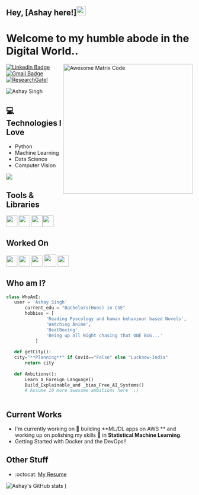 ## Hey, [Ashay here!]<img src="https://media.giphy.com/media/hvRJCLFzcasrR4ia7z/giphy.gif" width="25px">

<h1>Welcome to my humble abode in the Digital World..</h1> 

<img src = 'https://d1aueex22ha5si.cloudfront.net/Conference/1209/BackGround/Machine%20Learning-1599808127617.gif' alt = 'Awesome Matrix Code' width=350 align='right'/>

[![Linkedin Badge](https://img.shields.io/badge/-Ashay-blue?style=flat-square&logo=Linkedin&logoColor=white&link=https://www.linkedin.com/in/enashay)](https://www.linkedin.com/in/enashay) [![Gmail Badge](https://img.shields.io/badge/-en.ashya.singh@gmail.com-c14438?style=flat-square&logo=Gmail&logoColor=white&link=mailto:en.ashya.singh@gmail.com)](mailto:en.ashya.singh@gmail.com) [![ResearchGatel](https://img.shields.io/badge/ResearchGate-Ashay-green)](https://www.researchgate.net/profile/Ashay-Singh-2)
<p align="left"> <img src="https://komarev.com/ghpvc/?username=en-ashay" alt="Ashay Singh" /> </p>

<!-- <div style="text-align: right">There are 10 types of people in the world. Those who get Binary and those who don't.. </div>
 -->
## :computer: Technologies I Love
* Python
* Machine Learning
* Data Science
* Computer Vision

<img src = "https://github-readme-stats.vercel.app/api/top-langs/?username=sajal2692&layout=compact">

## Tools & Libraries
<img src = 'https://github.com/hussainweb/hussainweb/blob/main/icons/python.png' height='30'/>  <img src = 'https://github.com/MarikIshtar007/MarikIshtar007/blob/master/images/html.svg' width='30'/>  <img src = 'https://github.com/Thomas-George-T/Thomas-George-T/blob/master/assets/aws.svg' width='30'/><img src = 'https://github.com/Thomas-George-T/Thomas-George-T/blob/master/assets/bitbucket.svg' width='30'/>


 
 ## Worked On
 <img src = 'https://github.com/MarikIshtar007/MarikIshtar007/blob/master/images/pycharm.svg' width='30'/> <img src = 'https://github.com/MarikIshtar007/MarikIshtar007/blob/master/images/flask.png' width='30'/> <img src = 'https://github.com/MarikIshtar007/MarikIshtar007/blob/master/images/git.svg' width='30'/>
 <img src = 'https://github.com/hussainweb/hussainweb/blob/main/icons/vscode.png' width='33'/> <img src = 'https://github.com/Thomas-George-T/Thomas-George-T/blob/master/assets/linux-tux.svg' width='30'/>
 
 ## Who am I?
 ```python
 class WhoAmI:
 	user = 'Ashay Singh'
		current_edu = "Bachelors(Hons) in CSE"
		hobbies = [
				'Reading Pyscology and human behaviour based Novels',
				'Watching Anime',
				'BeatBoxing'
				'Being up all Night chasing that ONE BUG...'
			]
	
	def getCity():
    city="**Planning**" if Covid=="False" else "Lucknow-India"  
		return city
	
	def Ambitions():
		Learn_a_Foreign_Language()
		Build_Explainable_and _bias_Free_AI_Systems()
		# Assume 10 more awesome ambitions here  ;)
	
 ```
 
## Current Works
 * I'm currently working on 🔭 building **ML/DL apps on AWS ** and working up on polishing my skills 🌱 in **Statistical Machine Learning**.
 * Getting Started with Docker and the DevOps!!
 
## Other Stuff
  - :octocat: [My Resume](https://www.dropbox.com/s/rs6xb1ulllyqahd/Resume.pdf?dl=0)
  

![Ashay's GitHub stats](https://github-readme-stats.vercel.app/api?username=en-ashay&count_private=true)
)
 
 
